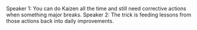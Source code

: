 Speaker 1: You can do Kaizen all the time and still need corrective actions when something major breaks.
Speaker 2: The trick is feeding lessons from those actions back into daily improvements.
